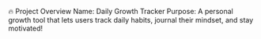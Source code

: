 🔥 Project Overview
Name: Daily Growth Tracker
Purpose: A personal growth tool that lets users track daily habits, journal their mindset, and stay motivated!



